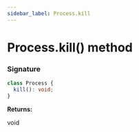 ```yaml
---
sidebar_label: Process.kill
---
```


# Process.kill() method

### Signature

```typescript
class Process {
  kill(): void;
}
```

**Returns:**

void
